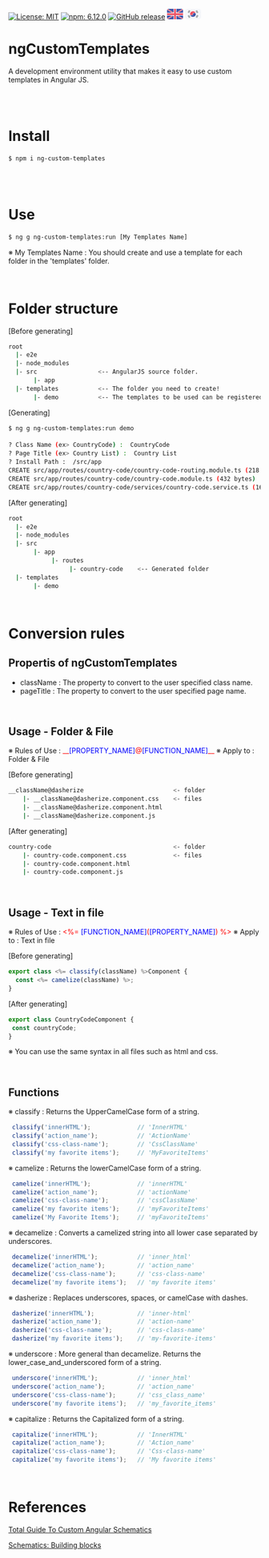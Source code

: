 [![License: MIT](https://img.shields.io/badge/License-MIT-yellow.svg)](https://opensource.org/licenses/MIT)
[![npm: 6.12.0](https://img.shields.io/badge/npm-6.12.0-blue.svg)](https://www.npmjs.com/~shockutility)
[![GitHub release](https://img.shields.io/github/release/ShockUtility/ngCustomTemplates.svg)](https://github.com/ShockUtility/ngCustomTemplates)
[![English](https://github.com/ShockUtility/ngCustomTemplates/blob/master/res/en.png?raw=true)](https://github.com/ShockUtility/ngCustomTemplates)
[![Korea](https://github.com/ShockUtility/ngCustomTemplates/blob/master/res/kr.png?raw=true)](https://github.com/ShockUtility/ngCustomTemplates/blob/master/README_kr.md)


# ngCustomTemplates

A development environment utility that makes it easy to use custom templates in Angular JS.

<br><br>

# Install

```bash
$ npm i ng-custom-templates
```

<br><br>

# Use

```bash
$ ng g ng-custom-templates:run [My Templates Name]
```

※ My Templates Name : You should create and use a template for each folder in the 'templates' folder.

<br>

# Folder structure

[Before generating]
```bash
root
  |- e2e
  |- node_modules
  |- src                 <-- AngularJS source folder.
       |- app
  |- templates           <-- The folder you need to create!
       |- demo           <-- The templates to be used can be registered and used for each folder.
```

[Generating]
```bash
$ ng g ng-custom-templates:run demo

? Class Name (ex> CountryCode) :  CountryCode
? Page Title (ex> Country List) :  Country List
? Install Path :  /src/app
CREATE src/app/routes/country-code/country-code-routing.module.ts (218 bytes)
CREATE src/app/routes/country-code/country-code.module.ts (432 bytes)
CREATE src/app/routes/country-code/services/country-code.service.ts (161 bytes)
```

[After generating]
```bash
root
  |- e2e
  |- node_modules
  |- src
       |- app
            |- routes
                 |- country-code	<-- Generated folder
  |- templates
       |- demo
```

<br>

# Conversion rules

## Propertis of ngCustomTemplates

* className : The property to convert to the user specified class name.
* pageTitle : The property to convert to the user specified page name.

<br>

## Usage - Folder & File

※ Rules of Use : <span style="color:red">&#95;&#95;<span style="color:blue">&#91;PROPERTY_NAME&#93;</span>@<span style="color:blue">&#91;FUNCTION_NAME&#93;</span>&#95;&#95;</span>
※ Apply to : Folder & File


[Before generating]
```bash
__className@dasherize                         <- folder
    |- __className@dasherize.component.css    <- files
    |- __className@dasherize.component.html
    |- __className@dasherize.component.js
```
[After generating]
```bash
country-code                                  <- folder
    |- country-code.component.css             <- files
    |- country-code.component.html
    |- country-code.component.js
```

<br>

## Usage - Text in file

※ Rules of Use : <span style="color:red"><%= <span style="color:blue">&#91;FUNCTION_NAME&#93;</span>(<span style="color:blue">&#91;PROPERTY_NAME&#93;</span>) %></span>
※ Apply to : Text in file

[Before generating]
```javascript
export class <%= classify(className) %>Component {
  const <%= camelize(className) %>;
}
```
[After generating]
 ```javascript
export class CountryCodeComponent {
  const countryCode;
}
```

※ You can use the same syntax in all files such as html and css.

<br>

## Functions

※ classify : Returns the UpperCamelCase form of a string.
```javascript
 classify('innerHTML');             // 'InnerHTML'
 classify('action_name');           // 'ActionName'
 classify('css-class-name');        // 'CssClassName'
 classify('my favorite items');     // 'MyFavoriteItems'
```

※ camelize : Returns the lowerCamelCase form of a string.
```javascript
 camelize('innerHTML');             // 'innerHTML'
 camelize('action_name');           // 'actionName'
 camelize('css-class-name');        // 'cssClassName'
 camelize('my favorite items');     // 'myFavoriteItems'
 camelize('My Favorite Items');     // 'myFavoriteItems'
```

※ decamelize : Converts a camelized string into all lower case separated by underscores.
```javascript
 decamelize('innerHTML');           // 'inner_html'
 decamelize('action_name');         // 'action_name'
 decamelize('css-class-name');      // 'css-class-name'
 decamelize('my favorite items');   // 'my favorite items'
```

※ dasherize : Replaces underscores, spaces, or camelCase with dashes.
```javascript
 dasherize('innerHTML');            // 'inner-html'
 dasherize('action_name');          // 'action-name'
 dasherize('css-class-name');       // 'css-class-name'
 dasherize('my favorite items');    // 'my-favorite-items'
```

※ underscore : More general than decamelize. Returns the lower\_case\_and\_underscored form of a string.
```javascript
 underscore('innerHTML');           // 'inner_html'
 underscore('action_name');         // 'action_name'
 underscore('css-class-name');      // 'css_class_name'
 underscore('my favorite items');   // 'my_favorite_items'
```

※ capitalize : Returns the Capitalized form of a string.
```javascript
 capitalize('innerHTML');           // 'InnerHTML'
 capitalize('action_name');         // 'Action_name'
 capitalize('css-class-name');      // 'Css-class-name'
 capitalize('my favorite items');   // 'My favorite items'
```

<br>

# References

[Total Guide To Custom Angular Schematics](https://medium.com/@tomastrajan/total-guide-to-custom-angular-schematics-5c50cf90cdb4)

[Schematics: Building blocks](https://dev.to/thisdotmedia/schematics-building-blocks-2mg3)


